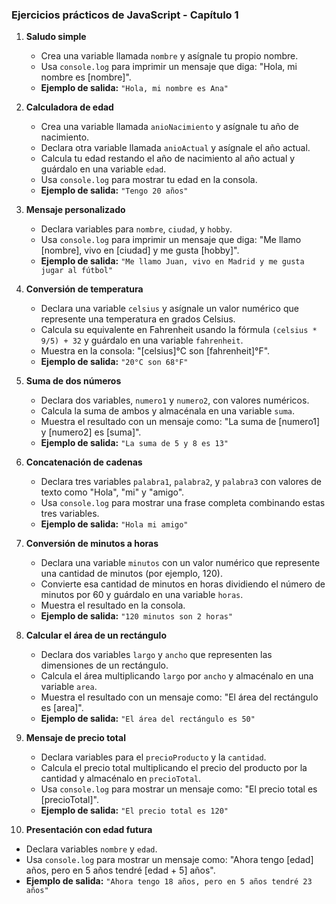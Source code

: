 ### Ejercicios prácticos de JavaScript - Capítulo 1

1. **Saludo simple**
   - Crea una variable llamada `nombre` y asígnale tu propio nombre.
   - Usa `console.log` para imprimir un mensaje que diga: "Hola, mi nombre es [nombre]".
   - **Ejemplo de salida:** `"Hola, mi nombre es Ana"`

2. **Calculadora de edad**
   - Crea una variable llamada `anioNacimiento` y asígnale tu año de nacimiento.
   - Declara otra variable llamada `anioActual` y asígnale el año actual.
   - Calcula tu edad restando el año de nacimiento al año actual y guárdalo en una variable `edad`.
   - Usa `console.log` para mostrar tu edad en la consola.
   - **Ejemplo de salida:** `"Tengo 20 años"`

3. **Mensaje personalizado**
   - Declara variables para `nombre`, `ciudad`, y `hobby`.
   - Usa `console.log` para imprimir un mensaje que diga: "Me llamo [nombre], vivo en [ciudad] y me gusta [hobby]".
   - **Ejemplo de salida:** `"Me llamo Juan, vivo en Madrid y me gusta jugar al fútbol"`

4. **Conversión de temperatura**
   - Declara una variable `celsius` y asígnale un valor numérico que represente una temperatura en grados Celsius.
   - Calcula su equivalente en Fahrenheit usando la fórmula `(celsius * 9/5) + 32` y guárdalo en una variable `fahrenheit`.
   - Muestra en la consola: "[celsius]°C son [fahrenheit]°F".
   - **Ejemplo de salida:** `"20°C son 68°F"`

5. **Suma de dos números**
   - Declara dos variables, `numero1` y `numero2`, con valores numéricos.
   - Calcula la suma de ambos y almacénala en una variable `suma`.
   - Muestra el resultado con un mensaje como: "La suma de [numero1] y [numero2] es [suma]".
   - **Ejemplo de salida:** `"La suma de 5 y 8 es 13"`

6. **Concatenación de cadenas**
   - Declara tres variables `palabra1`, `palabra2`, y `palabra3` con valores de texto como "Hola", "mi" y "amigo".
   - Usa `console.log` para mostrar una frase completa combinando estas tres variables.
   - **Ejemplo de salida:** `"Hola mi amigo"`

7. **Conversión de minutos a horas**
   - Declara una variable `minutos` con un valor numérico que represente una cantidad de minutos (por ejemplo, 120).
   - Convierte esa cantidad de minutos en horas dividiendo el número de minutos por 60 y guárdalo en una variable `horas`.
   - Muestra el resultado en la consola.
   - **Ejemplo de salida:** `"120 minutos son 2 horas"`

8. **Calcular el área de un rectángulo**
   - Declara dos variables `largo` y `ancho` que representen las dimensiones de un rectángulo.
   - Calcula el área multiplicando `largo` por `ancho` y almacénalo en una variable `area`.
   - Muestra el resultado con un mensaje como: "El área del rectángulo es [area]".
   - **Ejemplo de salida:** `"El área del rectángulo es 50"`

9. **Mensaje de precio total**
   - Declara variables para el `precioProducto` y la `cantidad`.
   - Calcula el precio total multiplicando el precio del producto por la cantidad y almacénalo en `precioTotal`.
   - Usa `console.log` para mostrar un mensaje como: "El precio total es [precioTotal]".
   - **Ejemplo de salida:** `"El precio total es 120"`

10. **Presentación con edad futura**
   - Declara variables `nombre` y `edad`.
   - Usa `console.log` para mostrar un mensaje como: "Ahora tengo [edad] años, pero en 5 años tendré [edad + 5] años".
   - **Ejemplo de salida:** `"Ahora tengo 18 años, pero en 5 años tendré 23 años"`
